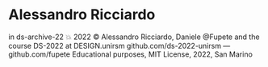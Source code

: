 # Alessandro Ricciardo 
in ds-archive-22 💥
2022 © Alessandro Ricciardo, Daniele @Fupete and the course DS-2022 at DESIGN.unirsm
github.com/ds-2022-unirsm — github.com/fupete
Educational purposes, MIT License, 2022, San Marino

